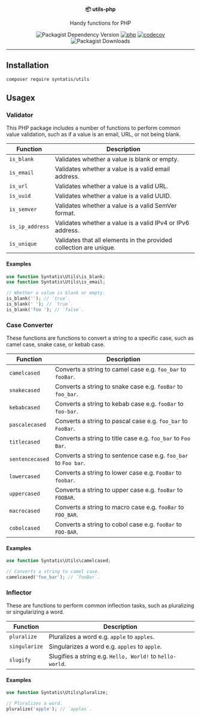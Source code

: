 <div align="center">
  <strong>📦 utils-php</strong>
  <p>Handy functions for PHP</p>

  ![Packagist Dependency Version](https://img.shields.io/packagist/dependency-v/syntatis/utils/php?color=%237A86B8) [![php](https://github.com/syntatis/utils-php/actions/workflows/php.yml/badge.svg)](https://github.com/syntatis/utils-php/actions/workflows/php.yml) [![codecov](https://codecov.io/gh/syntatis/utils-php/graph/badge.svg?token=QH387BY1PK)](https://codecov.io/gh/syntatis/utils-php) ![Packagist Downloads](https://img.shields.io/packagist/dt/syntatis/utils)

</div>

---

## Installation

```bash
composer require syntatis/utils
```

## Usagex

### Validator

This PHP package includes a number of functions to perform common value validation, such as if a value is an email, URL, or not being blank.

| Function | Description |
| --- | --- |
| `is_blank` | Validates whether a value is blank or empty. |
| `is_email` | Validates whether a value is a valid email address. |
| `is_url` | Validates whether a value is a valid URL. |
| `is_uuid` | Validates whether a value is a valid UUID. |
| `is_semver` | Validates whether a value is a valid SemVer format. |
| `is_ip_address` | Validates whether a value is a valid IPv4 or IPv6 address. |
| `is_unique` | Validates that all elements in the provided collection are unique. |

#### Examples

```php
use function Syntatis\Utils\is_blank;
use function Syntatis\Utils\is_email;

// Whether a value is blank or empty.
is_blank(''); // `true`.
is_blank(' '); // `true`.
is_blank('foo '); // `false`.
```

### Case Converter

These functions are functions to convert a string to a specific case, such as camel case, snake case, or kebab case.

| Function | Description |
| --- | --- |
| `camelcased` | Converts a string to camel case e.g. `foo_bar` to `fooBar`. |
| `snakecased` | Converts a string to snake case e.g. `fooBar` to `foo_bar`. |
| `kebabcased` | Converts a string to kebab case e.g. `fooBar` to `foo-bar`. |
| `pascalecased` | Converts a string to pascal case e.g. `foo_bar` to `FooBar`. |
| `titlecased` | Converts a string to title case e.g. `foo_bar` to `Foo Bar`. |
| `sentencecased` | Converts a string to sentence case e.g. `foo_bar` to `Foo bar`. |
| `lowercased` | Converts a string to lower case e.g. `FooBar` to `foobar`. |
| `uppercased` | Converts a string to upper case e.g. `fooBar` to `FOOBAR`. |
| `macrocased` | Converts a string to macro case e.g. `fooBar` to `FOO_BAR`. |
| `cobolcased` | Converts a string to cobol case e.g. `fooBar` to `FOO-BAR`. |

#### Examples

```php
use function Syntatis\Utils\camelcased;

// Converts a string to camel case.
camelcased('foo_bar'); // `fooBar`.
```

### Inflector

These are functions to perform common inflection tasks, such as pluralizing or singularizing a word.

| Function | Description |
| --- | --- |
| `pluralize` | Pluralizes a word e.g. `apple` to `apples`. |
| `singularize` | Singularizes a word e.g. `apples` to `apple`. |
| `slugify` | Slugifies a string e.g. `Hello, World!` to `hello-world`. |

#### Examples

```php
use function Syntatis\Utils\pluralize;

// Pluralizes a word.
pluralize('apple'); // `apples`.
```
